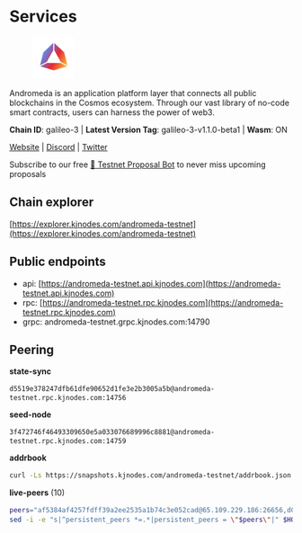 # Services

<figure><img src="https://raw.githubusercontent.com/kj89/cosmos-images/main/logos/andromeda.png" alt=""><figcaption></figcaption></figure>

Andromeda is an application platform layer that connects all  public blockchains in the Cosmos ecosystem. Through our vast  library of no-code smart contracts, users can harness the power of web3.

**Chain ID**: galileo-3 | **Latest Version Tag**: galileo-3-v1.1.0-beta1 | **Wasm**: ON

[Website](https://www.andromedaprotocol.io) | [Discord](https://discord.gg/wzM3kSN3sE) | [Twitter](https://twitter.com/andromedaprot)



Subscribe to our free [🤖 Testnet Proposal Bot](https://t.me/kjnodes_testnet_proposal_bot) to never miss upcoming proposals


## Chain explorer
[https://explorer.kjnodes.com/andromeda-testnet](https://explorer.kjnodes.com/andromeda-testnet)

## Public endpoints

* api: [https://andromeda-testnet.api.kjnodes.com](https://andromeda-testnet.api.kjnodes.com)
* rpc: [https://andromeda-testnet.rpc.kjnodes.com](https://andromeda-testnet.rpc.kjnodes.com)
* grpc: andromeda-testnet.grpc.kjnodes.com:14790

## Peering

**state-sync**

```text
d5519e378247dfb61dfe90652d1fe3e2b3005a5b@andromeda-testnet.rpc.kjnodes.com:14756
```

**seed-node**

```text
3f472746f46493309650e5a033076689996c8881@andromeda-testnet.rpc.kjnodes.com:14759
```

**addrbook**
```bash
curl -Ls https://snapshots.kjnodes.com/andromeda-testnet/addrbook.json > $HOME/.andromedad/config/addrbook.json
```

**live-peers** (10)
```bash
peers="af5384af4257fdff39a2ee2535a1b74c3e052cad@65.109.229.186:26656,d03ab43382a9c4a8da15d41136211768217ebea4@135.181.183.62:15656,99cebda3a65a35b9a6a8bef774c8b92c1e548aa5@65.108.226.26:36656,1c101b595362f6a5856ef34f43545cf95eb34912@65.109.26.21:15656,e61f287d51edab6f6dbe00a8b804614443ee6f82@80.85.242.117:26656,8083dd301a7189284bf5b8d40c4cf239360d653a@5.9.122.49:26656,1d94f397352dc20be4b56e4bfd9305649cbac778@65.108.232.150:20095,362ede6f335ed641e9eba0057bc1d98b391751dd@65.108.54.29:26656,3969b8ddc6d0ed9f2deb0265e4b26e88c5cb894a@149.102.150.250:30656,d5519e378247dfb61dfe90652d1fe3e2b3005a5b@65.109.68.190:14756"
sed -i -e "s|^persistent_peers *=.*|persistent_peers = \"$peers\"|" $HOME/.andromedad/config/config.toml
```
